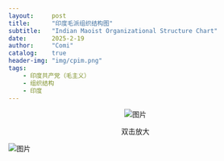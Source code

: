 ```yaml
---
layout:     post
title:      "印度毛派组织结构图"
subtitle:   "Indian Maoist Organizational Structure Chart"
date:       2025-2-19
author:     "Comi"
catalog:    true
header-img: "img/cpim.png"
tags:
    - 印度共产党（毛主义）
    - 组织结构
    - 印度
---
```


<div style="text-align: center;">
  <img src="https://i.pstorage.space/i/xlzAMkQK3/original_%E5%8D%B0%E5%BA%A6%E5%85%B1%E4%BA%A7%E5%85%9A%EF%BC%88%E6%AF%9B%E4%B8%BB%E4%B9%89%EF%BC%89.png" alt="图片"/>
  <p>
    双击放大
  </p>
</div>


<!DOCTYPE html>
<html lang="zh">
<head>
    <meta charset="UTF-8">
    <title>查看图片</title>
    <style>
        .img-container {
            display: inline-block;
            position: relative;
        }
        .enlarged-img {
            position: absolute;
            z-index: 1000;
            top: 50%;
            left: 50%;
            transform: translate(-50%, -50%);
            max-width: 90vw;
            max-height: 90vh;
            cursor: zoom-out;
            box-shadow: 0 0 10px rgba(0, 0, 0, 0.8);
        }
    </style>
</head>
<body>

<div class="img-container">
    <img src="https://i.pstorage.space/i/xlzAMkQK3/original_%E5%8D%B0%E5%BA%A6%E5%85%B1%E4%BA%A7%E5%85%9A%EF%BC%88%E6%AF%9B%E4%B8%BB%E4%B9%89%EF%BC%89.png" alt="图片" onclick="toggleEnlarge(this)">
</div>
